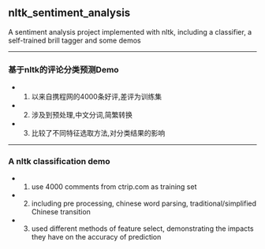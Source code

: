 ## nltk_sentiment_analysis
A sentiment analysis project implemented with nltk, including a classifier, a self-trained brill tagger and some demos

***

### 基于nltk的评论分类预测Demo
* 1. 以来自携程网的4000条好评,差评为训练集
* 2. 涉及到预处理,中文分词,简繁转换
* 3. 比较了不同特征选取方法,对分类结果的影响

***

### A nltk classification demo
* 1. use 4000 comments from ctrip.com as training set
* 2. including pre processing, chinese word parsing, traditional/simplified Chinese transition
* 3. used different methods of feature select, demonstrating the impacts they have on the accuracy of prediction
